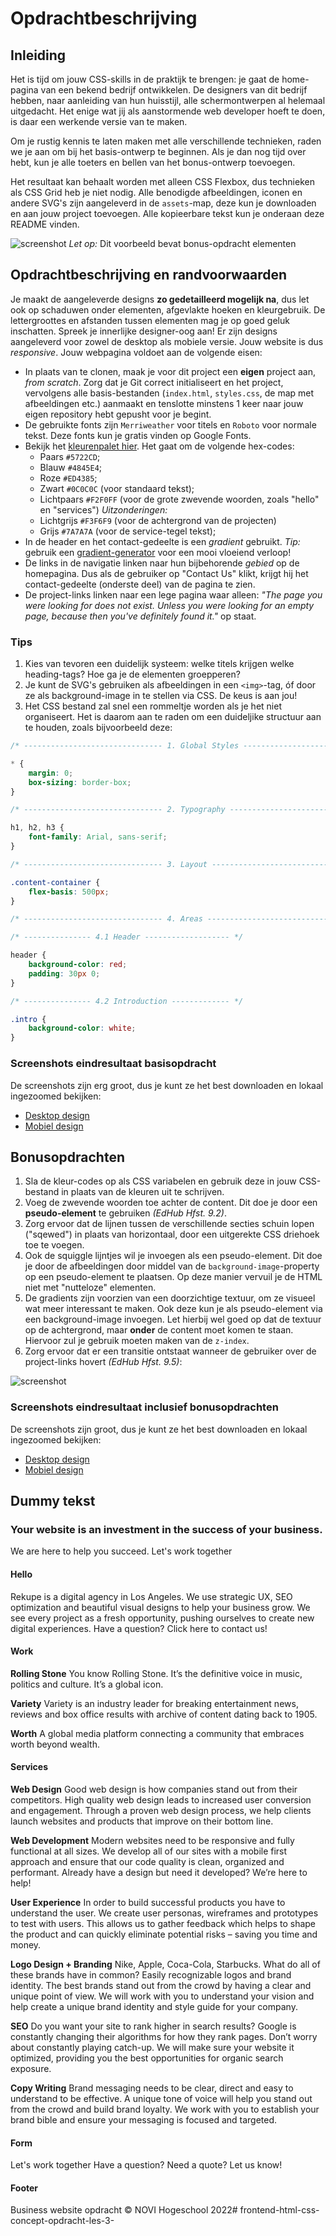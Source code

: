 # Opdrachtbeschrijving

## Inleiding

Het is tijd om jouw CSS-skills in de praktijk te brengen: je gaat de home-pagina van een bekend bedrijf ontwikkelen. De designers van dit bedrijf hebben, naar aanleiding van hun huisstijl, alle schermontwerpen al helemaal uitgedacht. Het enige wat jij als aanstormende web developer hoeft te doen, is daar een werkende versie van te maken.

Om je rustig kennis te laten maken met alle verschillende technieken, raden we je aan om bij het basis-ontwerp te beginnen. Als je dan nog tijd over hebt, kun je alle toeters en bellen van het bonus-ontwerp toevoegen. 

Het resultaat kan behaalt worden met alleen CSS Flexbox, dus technieken als CSS Grid heb je niet nodig. Alle benodigde
afbeeldingen, iconen en andere SVG's zijn aangeleverd in de `assets`-map, deze kun je downloaden en aan jouw project toevoegen. Alle kopieerbare tekst kun je onderaan deze README vinden.

![screenshot](./assets/screenshots/screenshot-main.png)
_Let op:_ Dit voorbeeld bevat bonus-opdracht elementen

## Opdrachtbeschrijving en randvoorwaarden
Je maakt de aangeleverde designs **zo gedetailleerd mogelijk na**, dus let ook op schaduwen onder elementen,
afgevlakte hoeken en kleurgebruik. De lettergroottes en afstanden tussen elementen mag je op goed geluk inschatten.
Spreek je innerlijke designer-oog aan! Er zijn designs aangeleverd voor zowel de desktop als mobiele versie. Jouw
website is dus _responsive_. Jouw webpagina voldoet aan de volgende eisen:
* In plaats van te clonen, maak je voor dit project een **eigen** project aan, _from scratch_. Zorg dat je Git correct
  initialiseert en het project, vervolgens alle basis-bestanden (`index.html`, `styles.css`, de map met afbeeldingen etc.) aanmaakt en tenslotte minstens 1 keer naar jouw eigen repository
  hebt gepusht voor je begint.
* De gebruikte fonts zijn `Merriweather` voor titels en `Roboto` voor normale tekst. Deze fonts kun je gratis vinden op
  Google Fonts.
* Bekijk het [kleurenpalet hier](https://coolors.co/5722cd-4b49e8-f2f0ff-ed4385-0c0c0c). Het gaat om de volgende
  hex-codes:
    * Paars `#5722CD`;
    * Blauw `#4845E4`;
    * Roze `#ED4385`;
    * Zwart `#0C0C0C` (voor standaard tekst);
    * Lichtpaars `#F2F0FF` (voor de grote zwevende woorden, zoals "hello" en "services")
      _Uitzonderingen:_
    * Lichtgrijs `#F3F6F9` (voor de achtergrond van de projecten)
    * Grijs `#7A7A7A` (voor de service-tegel tekst);
* In de header en het contact-gedeelte is een _gradient_ gebruikt. _Tip:_ gebruik
  een [gradient-generator](https://cssgradient.io/) voor een mooi vloeiend verloop!
* De links in de navigatie linken naar hun bijbehorende _gebied_ op de homepagina. Dus als de gebruiker op "Contact Us"
  klikt, krijgt hij het contact-gedeelte (onderste deel) van de pagina te zien.
* De project-links linken naar een lege pagina waar alleen: _"The page you were looking for does not exist. Unless you
  were looking for an empty page, because then you've definitely found it."_ op staat.

### Tips
1. Kies van tevoren een duidelijk systeem: welke titels krijgen welke heading-tags? Hoe ga je de elementen groepperen?
2. Je kunt de SVG's gebruiken als afbeeldingen in een `<img>`-tag, óf door ze als background-image in te stellen via CSS. De keus is aan jou!
3. Het CSS bestand zal snel een rommeltje worden als je het niet organiseert. Het is daarom aan te raden om een duideljike structuur aan te houden, zoals bijvoorbeeld deze:

```css
/* ------------------------------- 1. Global Styles -------------------------------- */

* {
    margin: 0;
    box-sizing: border-box;
}

/* ------------------------------- 2. Typography ----------------------------------- */

h1, h2, h3 {
    font-family: Arial, sans-serif;
}

/* ------------------------------- 3. Layout --------------------------------------- */

.content-container {
    flex-basis: 500px;
}

/* ------------------------------- 4. Areas ---------------------------------------- */

/* --------------- 4.1 Header ------------------- */

header {
    background-color: red;
    padding: 30px 0;
}

/* --------------- 4.2 Introduction ------------- */

.intro {
    background-color: white;
}
```

### Screenshots eindresultaat basisopdracht

De screenshots zijn erg groot, dus je kunt ze het best downloaden en lokaal ingezoomed bekijken:

* [Desktop design](https://github.com/hogeschoolnovi/frontend-html-css-concept-opdracht/blob/master/assets/screenshots/basic/basic-desktop.png)
* [Mobiel design](https://github.com/hogeschoolnovi/frontend-html-css-concept-opdracht/blob/master/assets/screenshots/basic/basic-mobiel.png)

## Bonusopdrachten

1. Sla de kleur-codes op als CSS variabelen en gebruik deze in jouw CSS-bestand in plaats van de kleuren uit te
   schrijven.
2. Voeg de zwevende woorden toe achter de content. Dit doe je door een **pseudo-element** te gebruiken _(EdHub Hfst.
   9.2)_.
3. Zorg ervoor dat de lijnen tussen de verschillende secties schuin lopen ("sqewed") in plaats van horizontaal, door een uitgerekte CSS driehoek toe te voegen.
4. Ook de squiggle lijntjes wil je invoegen als een pseudo-element. Dit doe je door de afbeeldingen door middel van de `background-image`-property op een pseudo-element te plaatsen. Op deze manier vervuil je de HTML niet met "nutteloze" elementen.
5. De gradients zijn voorzien van een doorzichtige textuur, om ze visueel wat meer interessant te maken. Ook deze kun je
   als pseudo-element via een background-image invoegen. Let hierbij wel goed op dat de textuur op de achtergrond,
   maar **onder** de content moet komen te staan. Hiervoor zul je gebruik moeten maken van de `z-index`.
6. Zorg ervoor dat er een transitie ontstaat wanneer de gebruiker over de project-links hovert _(EdHub Hfst.
   9.5)_:

![screenshot](./assets/screenshots/bonus/bonus-moving-link.gif)

### Screenshots eindresultaat inclusief bonusopdrachten

De screenshots zijn groot, dus je kunt ze het best downloaden en lokaal ingezoomed bekijken:

* [Desktop design](https://github.com/hogeschoolnovi/frontend-html-css-concept-opdracht/blob/master/assets/screenshots/bonus/bonus-desktop.png)
* [Mobiel design](https://github.com/hogeschoolnovi/frontend-html-css-concept-opdracht/blob/master/assets/screenshots/bonus/bonus-mobiel.png)

## Dummy tekst

### Your website is an investment in the success of your business.
We are here to help you succeed. Let's work together

#### Hello

Rekupe is a digital agency in Los Angeles. We use strategic UX, SEO optimization and beautiful visual designs to help
your business grow. We see every project as a fresh opportunity, pushing ourselves to create new digital experiences.
Have a question? Click here to contact us!

#### Work

**Rolling Stone**
You know Rolling Stone. It’s the definitive voice in music, politics and culture. It’s a global
icon.

**Variety**
Variety is an industry leader for breaking entertainment news, reviews and box office results
with archive of content dating back to 1905.

**Worth**
A global media platform connecting a community that embraces worth beyond wealth.

#### Services

**Web Design**
Good web design is how companies stand out from their competitors. High quality web design leads
to increased user conversion and engagement. Through a proven web design process, we help clients launch websites and products that improve on their bottom line.

**Web Development**
Modern websites need to be responsive and fully functional at all sizes. We develop all of our
sites with a mobile first approach and ensure that our code quality is clean, organized and
performant. Already have a design but need it developed? We’re here to help!

**User Experience**
In order to build successful products you have to understand the user. We create user personas,
wireframes and prototypes to test with users. This allows us to gather feedback which helps to
shape the product and can quickly eliminate potential risks – saving you time and money.

**Logo Design + Branding**
Nike, Apple, Coca-Cola, Starbucks. What do all of these brands have in common? Easily
recognizable logos and brand identity. The best brands stand out from the crowd by having a clear and unique point of view. We will work with you to understand your vision and help create a unique brand identity and style guide for your company.

**SEO**
Do you want your site to rank higher in search results? Google is constantly changing their
algorithms for how they rank pages. Don’t worry about constantly playing catch-up. We will make
sure your website it optimized, providing you the best opportunities for organic search exposure.

**Copy Writing**
Brand messaging needs to be clear, direct and easy to understand to be effective. A unique tone
of voice will help you stand out from the crowd and build brand loyalty. We work with you to
establish your brand bible and ensure your messaging is focused and targeted.

#### Form
Let's work together
Have a question? Need a quote? Let us know!

#### Footer
Business website opdracht &copy; NOVI Hogeschool 2022# frontend-html-css-concept-opdracht-les-3-

